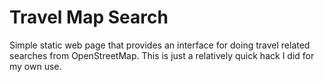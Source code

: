 # Travel Map Search
Simple static web page that provides an interface for doing travel related searches from OpenStreetMap. This is just a relatively quick hack I did for my own use.